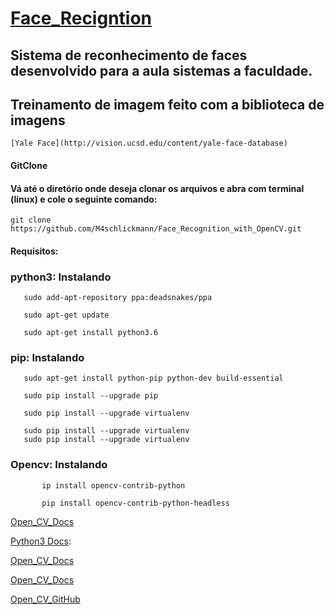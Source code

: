 # [Face_Recigntion](https://github.com/M4schlickmann/Face_Recognition_with_OpenCV) 


## Sistema de reconhecimento de faces desenvolvido para a aula sistemas a faculdade.

## Treinamento de imagem feito com a biblioteca de imagens 
	
	[Yale Face](http://vision.ucsd.edu/content/yale-face-database) 

#### GitClone
		
#### Vá até o diretório onde deseja clonar os arquivos e abra com  terminal (linux) e cole o seguinte comando:

   	git clone https://github.com/M4schlickmann/Face_Recognition_with_OpenCV.git


#### Requisitos:
	


### python3: Instalando
		
	   sudo add-apt-repository ppa:deadsnakes/ppa

   	   sudo apt-get update

	   sudo apt-get install python3.6


### pip: Instalando	
		
	   sudo apt-get install python-pip python-dev build-essential 

	   sudo pip install --upgrade pip 

	   sudo pip install --upgrade virtualenv

	   sudo pip install --upgrade virtualenv
	   sudo pip install --upgrade virtualenv

### Opencv: Instalando
        
           ip install opencv-contrib-python

           pip install opencv-contrib-python-headless 
        
[Open_CV_Docs](https://docs.opencv.org/)
       
[Python3 Docs](https://docs.python.org/3/):

[Open_CV_Docs](https://docs.opencv.org/)
        
[Open_CV_Docs](https://docs.opencv.org/) 

[Open_CV_GitHub](https://github.com/opencv/opencv.git/) 

